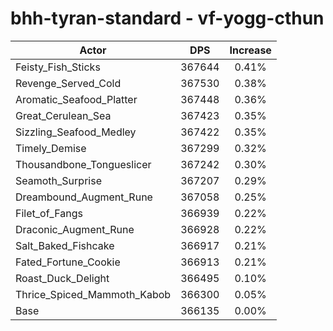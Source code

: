 # bhh-tyran-standard - vf-yogg-cthun
| Actor | DPS | Increase |
|---|:---:|:---:|
|Feisty_Fish_Sticks|367644|0.41%|
|Revenge_Served_Cold|367530|0.38%|
|Aromatic_Seafood_Platter|367448|0.36%|
|Great_Cerulean_Sea|367423|0.35%|
|Sizzling_Seafood_Medley|367422|0.35%|
|Timely_Demise|367299|0.32%|
|Thousandbone_Tongueslicer|367242|0.30%|
|Seamoth_Surprise|367207|0.29%|
|Dreambound_Augment_Rune|367058|0.25%|
|Filet_of_Fangs|366939|0.22%|
|Draconic_Augment_Rune|366928|0.22%|
|Salt_Baked_Fishcake|366917|0.21%|
|Fated_Fortune_Cookie|366913|0.21%|
|Roast_Duck_Delight|366495|0.10%|
|Thrice_Spiced_Mammoth_Kabob|366300|0.05%|
|Base|366135|0.00%|
